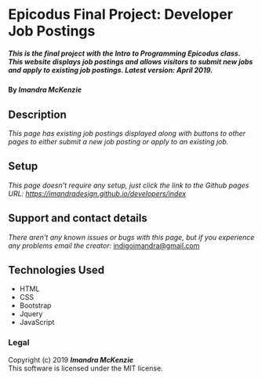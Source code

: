 # Epicodus Final Project: Developer Job Postings

##### _This is the final project with the Intro to Programming Epicodus class. This website displays job postings and allows visitors to submit new jobs and apply to existing job postings. Latest version: April 2019._

#### By _**Imandra McKenzie**_

## Description

_This page has existing job postings displayed along with buttons to other pages to either submit a new job posting or apply to an existing job._

## Setup

_This page doesn't require any setup, just click the link to the Github pages URL:
https://imandradesign.github.io/developers/index_

## Support and contact details

_There aren't any known issues or bugs with this page, but if you experience any problems email the creator:_
indigoimandra@gmail.com

## Technologies Used

* HTML
* CSS
* Bootstrap
* Jquery
* JavaScript

### Legal

Copyright (c) 2019 **_Imandra McKenzie_**
<br>
This software is licensed under the MIT license.
